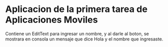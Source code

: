 # Aplicacion de la primera tarea de Aplicaciones Moviles

Contiene un EditText para ingresar un nombre, y al darle al boton, se mostrara en consola un mensaje que dice Hola y el nombre que ingresaste.
